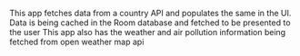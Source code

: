 This app fetches data from a country API and populates the same in the UI. 
Data is being cached in the Room database and fetched to be presented to the user
This app also has the weather and air pollution information being fetched from open weather map api
